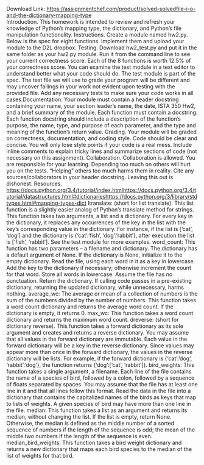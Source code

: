 Download Link: https://assignmentchef.com/product/solved-solvedfile-i-o-and-the-dictionary-mapping-type
<br>
Introduction. This homework is intended to review and refresh your knowledge of Python’s mapping type, the dictionary, and Python’s file manipulation functionality. Instructions. Create a module named hw2.py. Below is the spec for eight functions. Implement them and upload your module to the D2L dropbox. Testing. Download hw2_test.py and put it in the same folder as your hw2.py module. Run it from the command line to see your current correctness score. Each of the 8 functions is worth 12.5% of your correctness score. You can examine the test module in a text editor to understand better what your code should do. The test module is part of the spec. The test file we will use to grade your program will be different and may uncover failings in your work not evident upon testing with the provided file. Add any necessary tests to make sure your code works in all cases.Documentation. Your module must contain a header docstring containing your name, your section leader’s name, the date, ISTA 350 Hw2, and a brief summary of the module. Each function must contain a docstring. Each function docstring should include a description of the function’s purpose, the name, type, and purpose of each parameter, and the type and meaning of the function’s return value. Grading. Your module will be graded on correctness, documentation, and coding style. Code should be clear and concise. You will only lose style points if your code is a real mess. Include inline comments to explain tricky lines and summarize sections of code (not necessary on this assignment). Collaboration. Collaboration is allowed. You are responsible for your learning. Depending too much on others will hurt you on the tests. “Helping” others too much harms them in reality. Cite any sources/collaborators in your header docstring. Leaving this out is dishonest. Resources. https://docs.python.org/3.4/tutorial/index.htmlhttps://docs.python.org/3.4/tutorial/datastructures.html#dictionarieshttps://docs.python.org/3/library/stdtypes.html#mapping-types-dict ltranslate: (short for list translate). This list function is a slightly easier analog of Python’s translate method for strings. This function takes two arguments, a list and a dictionary. For every key in the dictionary, it replaces any occurrences of the key in the list with the key’s corresponding value in the dictionary. For instance, if the list is [‘cat’, ‘dog’] and the dictionary is {‘cat’:‘fish’, ‘dog’:‘rabbit’}, after execution the list is [‘fish’, ‘rabbit’]. See the test module for more examples. word_count: This function has two parameters – a filename and dictionary. The dictionary has a default argument of None. If the dictionary is None, initialize it to the empty dictionary. Read the file, using each word in it as a key in lowercase. Add the key to the dictionary if necessary; otherwise increment the count for that word. Store all words in lowercase. Assume the file has no punctuation. Return the dictionary. If calling code passes in a pre-existing dictionary, returning the updated dictionary, while unnecessary, harms nothing. average_wc: The average or mean of a collection of numbers is the sum of the numbers divided by the number of numbers. This function takes a word count dictionary and returns the average word count. If the dictionary is empty, it returns 0. max_wc: This function takes a word count dictionary and returns the maximum word count. dreverse: (short for dictionary reverse). This function takes a forward dictionary as its sole argument and creates and returns a reverse dictionary. You may assume that all values in the forward dictionary are immutable. Each value in the forward dictionary will be a key in the reverse dictionary. Since values may appear more than once in the forward dictionary, the values in the reverse dictionary will be lists. For example, if the forward dictionary is {‘cat’:‘dog’, ‘rabbit’:‘dog’}, the function returns {‘dog’:[‘cat’, ‘rabbit’]}. bird_weights: This function takes a single argument, a filename. Each line of the file contains the name of a species of bird, followed by a colon, followed by a sequence of floats separated by spaces. You may assume that the file has at least one line in it and that all lines follow this format. Read the data in the file into a dictionary that contains the capitalized names of the birds as keys that map to lists of weights. A given species of bird may have more than one line in the file. median: This function takes a list as an argument and returns its median, without changing the list. If the list is empty, return None. Otherwise, the median is defined as the middle number of a sorted sequence of numbers if the length of the sequence is odd; the mean of the middle two numbers if the length of the sequence is even. median_bird_weights: This function takes a bird weight dictionary and returns a new dictionary that maps each bird species to the median of the list of weights for that bird.